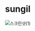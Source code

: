 # sungil
![스크린샷(1)](https://user-images.githubusercontent.com/62008219/191639134-87f9b36d-aecf-4feb-816c-c1566feca68c.png)
